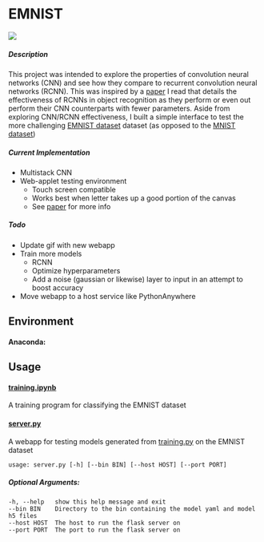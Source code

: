 EMNIST
=====

![](https://raw.githubusercontent.com/Coopss/EMNIST/master/static/preview.gif)


##### Description

This project was intended to explore the properties of convolution neural networks (CNN) and see how they compare to recurrent convolution neural networks (RCNN). This was inspired by a [paper](http://www.cv-foundation.org/openaccess/content_cvpr_2015/app/2B_004.pdf "Recurrent Convolutional Neural Network for Object Recognition") I read that details the effectiveness of RCNNs in object recognition as they perform or even out perform their CNN counterparts with fewer parameters. Aside from exploring CNN/RCNN effectiveness, I built a simple interface to test the more challenging [EMNIST dataset](https://arxiv.org/abs/1702.05373 "EMNIST: an extension of MNIST to handwritten letters") dataset (as opposed to the [MNIST dataset](http://yann.lecun.com/exdb/mnist/ "THE MNIST DATABASE of handwritten digits"))

##### Current Implementation
  * Multistack CNN
  * Web-applet testing environment
    * Touch screen compatible
    * Works best when letter takes up a good portion of the canvas
    * See [paper](https://arxiv.org/abs/1702.05373 "EMNIST: an extension of MNIST to handwritten letters") for more info

##### Todo
  * Update gif with new webapp
  * Train more models
    * RCNN
    * Optimize hyperparameters
    * Add a noise (gaussian or likewise) layer to input in an attempt to boost accuracy
  * Move webapp to a host service like PythonAnywhere

## Environment

#### Anaconda: 

## Usage
#### [training.ipynb](https://github.com/Coopss/EMNIST/blob/master/training.py)
A training program for classifying the EMNIST dataset


#### [server.py](https://github.com/Coopss/EMNIST/blob/master/server.py)
A webapp for testing models generated from [training.py](https://github.com/Coopss/EMNIST/blob/master/training.py) on the EMNIST dataset

    usage: server.py [-h] [--bin BIN] [--host HOST] [--port PORT]

##### Optional Arguments:

    -h, --help   show this help message and exit
    --bin BIN    Directory to the bin containing the model yaml and model h5 files
    --host HOST  The host to run the flask server on
    --port PORT  The port to run the flask server on